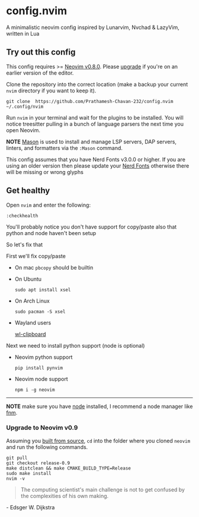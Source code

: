 # config.nvim

A minimalistic neovim config inspired by Lunarvim, Nvchad &amp; LazyVim, written in Lua

## Try out this config

This config requires >= [Neovim v0.8.0](https://github.com/neovim/neovim/releases). Please [upgrade](#upgrade-to-neovim-v080) if you're on an earlier version of the editor.

Clone the repository into the correct location (make a backup your current `nvim` directory if you want to keep it).

```
git clone  https://github.com/Prathamesh-Chavan-232/config.nvim ~/.config/nvim
```

Run `nvim` in your terminal and wait for the plugins to be installed. You will notice treesitter pulling in a bunch of language parsers the next time you open Neovim.

**NOTE** [Mason](https://github.com/williamboman/mason.nvim) is used to install and manage LSP servers, DAP servers, linters, and formatters via the `:Mason` command.

This config assumes that you have Nerd Fonts v3.0.0 or higher. If you are using an older version then please update your [Nerd Fonts](https://github.com/ryanoasis/nerd-fonts) otherwise there will be missing or wrong glyphs

## Get healthy

Open `nvim` and enter the following:

```
:checkhealth
```

You'll probably notice you don't have support for copy/paste also that python and node haven't been setup

So let's fix that

First we'll fix copy/paste

- On mac `pbcopy` should be builtin

- On Ubuntu

  ```
  sudo apt install xsel
  ```

- On Arch Linux

  ```
  sudo pacman -S xsel
  ```

- Wayland users

  [wl-clipboard](https://github.com/bugaevc/wl-clipboard)

Next we need to install python support (node is optional)

- Neovim python support

  ```
  pip install pynvim
  ```

- Neovim node support

  ```
  npm i -g neovim
  ```

---

**NOTE** make sure you have [node](https://nodejs.org/en/) installed, I recommend a node manager like [fnm](https://github.com/Schniz/fnm).

### Upgrade to Neovim v0.9

Assuming you [built from source](https://github.com/neovim/neovim/wiki/Building-Neovim#quick-start), `cd` into the folder where you cloned `neovim` and run the following commands.

```
git pull
git checkout release-0.9
make distclean && make CMAKE_BUILD_TYPE=Release
sudo make install
nvim -v
```

> The computing scientist's main challenge is not to get confused by the complexities of his own making.

\- Edsger W. Dijkstra
